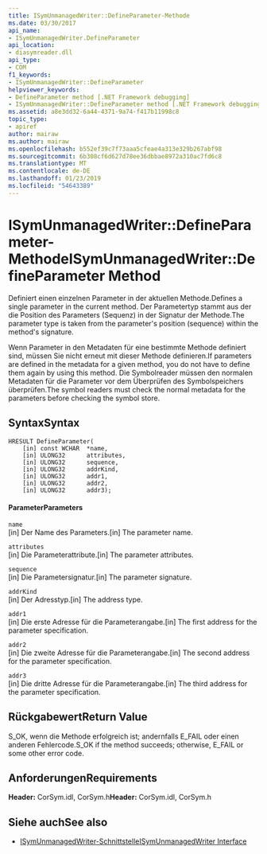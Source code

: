 ```yaml
---
title: ISymUnmanagedWriter::DefineParameter-Methode
ms.date: 03/30/2017
api_name:
- ISymUnmanagedWriter.DefineParameter
api_location:
- diasymreader.dll
api_type:
- COM
f1_keywords:
- ISymUnmanagedWriter::DefineParameter
helpviewer_keywords:
- DefineParameter method [.NET Framework debugging]
- ISymUnmanagedWriter::DefineParameter method [.NET Framework debugging]
ms.assetid: a8e3dd32-6a44-4371-9a74-f417b11998c8
topic_type:
- apiref
author: mairaw
ms.author: mairaw
ms.openlocfilehash: b552ef39c7f73aaa5cfeae4a313e329b267abf98
ms.sourcegitcommit: 6b308cf6d627d78ee36dbbae8972a310ac7fd6c8
ms.translationtype: MT
ms.contentlocale: de-DE
ms.lasthandoff: 01/23/2019
ms.locfileid: "54643389"
---
```

# <a name="isymunmanagedwriterdefineparameter-method"></a><span data-ttu-id="c57c7-102">ISymUnmanagedWriter::DefineParameter-Methode</span><span class="sxs-lookup"><span data-stu-id="c57c7-102">ISymUnmanagedWriter::DefineParameter Method</span></span>
<span data-ttu-id="c57c7-103">Definiert einen einzelnen Parameter in der aktuellen Methode.</span><span class="sxs-lookup"><span data-stu-id="c57c7-103">Defines a single parameter in the current method.</span></span> <span data-ttu-id="c57c7-104">Der Parametertyp stammt aus der die Position des Parameters (Sequenz) in der Signatur der Methode.</span><span class="sxs-lookup"><span data-stu-id="c57c7-104">The parameter type is taken from the parameter's position (sequence) within the method's signature.</span></span>  
  
 <span data-ttu-id="c57c7-105">Wenn Parameter in den Metadaten für eine bestimmte Methode definiert sind, müssen Sie nicht erneut mit dieser Methode definieren.</span><span class="sxs-lookup"><span data-stu-id="c57c7-105">If parameters are defined in the metadata for a given method, you do not have to define them again by using this method.</span></span> <span data-ttu-id="c57c7-106">Die Symbolreader müssen den normalen Metadaten für die Parameter vor dem Überprüfen des Symbolspeichers überprüfen.</span><span class="sxs-lookup"><span data-stu-id="c57c7-106">The symbol readers must check the normal metadata for the parameters before checking the symbol store.</span></span>  
  
## <a name="syntax"></a><span data-ttu-id="c57c7-107">Syntax</span><span class="sxs-lookup"><span data-stu-id="c57c7-107">Syntax</span></span>  
  
```  
HRESULT DefineParameter(  
    [in] const WCHAR  *name,  
    [in] ULONG32      attributes,  
    [in] ULONG32      sequence,  
    [in] ULONG32      addrKind,  
    [in] ULONG32      addr1,  
    [in] ULONG32      addr2,  
    [in] ULONG32      addr3);  
```  
  
#### <a name="parameters"></a><span data-ttu-id="c57c7-108">Parameter</span><span class="sxs-lookup"><span data-stu-id="c57c7-108">Parameters</span></span>  
 `name`  
 <span data-ttu-id="c57c7-109">[in] Der Name des Parameters.</span><span class="sxs-lookup"><span data-stu-id="c57c7-109">[in] The parameter name.</span></span>  
  
 `attributes`  
 <span data-ttu-id="c57c7-110">[in] Die Parameterattribute.</span><span class="sxs-lookup"><span data-stu-id="c57c7-110">[in] The parameter attributes.</span></span>  
  
 `sequence`  
 <span data-ttu-id="c57c7-111">[in] Die Parametersignatur.</span><span class="sxs-lookup"><span data-stu-id="c57c7-111">[in] The parameter signature.</span></span>  
  
 `addrKind`  
 <span data-ttu-id="c57c7-112">[in] Der Adresstyp.</span><span class="sxs-lookup"><span data-stu-id="c57c7-112">[in] The address type.</span></span>  
  
 `addr1`  
 <span data-ttu-id="c57c7-113">[in] Die erste Adresse für die Parameterangabe.</span><span class="sxs-lookup"><span data-stu-id="c57c7-113">[in] The first address for the parameter specification.</span></span>  
  
 `addr2`  
 <span data-ttu-id="c57c7-114">[in] Die zweite Adresse für die Parameterangabe.</span><span class="sxs-lookup"><span data-stu-id="c57c7-114">[in] The second address for the parameter specification.</span></span>  
  
 `addr3`  
 <span data-ttu-id="c57c7-115">[in] Die dritte Adresse für die Parameterangabe.</span><span class="sxs-lookup"><span data-stu-id="c57c7-115">[in] The third address for the parameter specification.</span></span>  
  
## <a name="return-value"></a><span data-ttu-id="c57c7-116">Rückgabewert</span><span class="sxs-lookup"><span data-stu-id="c57c7-116">Return Value</span></span>  
 <span data-ttu-id="c57c7-117">S_OK, wenn die Methode erfolgreich ist; andernfalls E_FAIL oder einen anderen Fehlercode.</span><span class="sxs-lookup"><span data-stu-id="c57c7-117">S_OK if the method succeeds; otherwise, E_FAIL or some other error code.</span></span>  
  
## <a name="requirements"></a><span data-ttu-id="c57c7-118">Anforderungen</span><span class="sxs-lookup"><span data-stu-id="c57c7-118">Requirements</span></span>  
 <span data-ttu-id="c57c7-119">**Header:** CorSym.idl, CorSym.h</span><span class="sxs-lookup"><span data-stu-id="c57c7-119">**Header:** CorSym.idl, CorSym.h</span></span>  
  
## <a name="see-also"></a><span data-ttu-id="c57c7-120">Siehe auch</span><span class="sxs-lookup"><span data-stu-id="c57c7-120">See also</span></span>
- [<span data-ttu-id="c57c7-121">ISymUnmanagedWriter-Schnittstelle</span><span class="sxs-lookup"><span data-stu-id="c57c7-121">ISymUnmanagedWriter Interface</span></span>](../../../../docs/framework/unmanaged-api/diagnostics/isymunmanagedwriter-interface.md)
